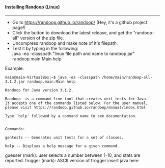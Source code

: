 #### Installing Randoop (Linux)

---

* Go to https://randoop.github.io/randoop/   (Hey, it's a github project page!)
* Click the button to download the latest release, and get the "randoop-all" version of the zip file.
* Uncompress randoop and make note of it's filepath.
* Test it by typing in the following:  
java -ea -classpath "linux file path and name to randoop.jar" randoop.main.Main help  
  
Example:

```
main@main-VirtualBox:~$ java -ea -classpath /home/main/randoop-all-3.1.2.jar randoop.main.Main help 

Randoop for Java version 3.1.2.

Randoop  is a command-line tool that creates unit tests for Java.
It accepts one of the commands listed below. For the user manual,
please visit https://randoop.github.io/randoop/manual/index.html

Type `help' followed by a command name to see documentation.


Commands:

gentests -- Generates unit tests for a set of classes.

help -- Displays a help message for a given command.
```
guesser (mark): user selects a number between 1-10, and stats are reported.
frogger (mark): ASCII version of frogger
insert java here
